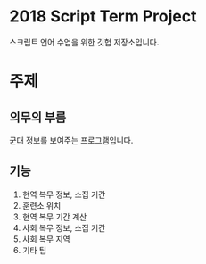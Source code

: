 # 2018 Script Term Project

스크립트 언어 수업을 위한 깃헙 저장소입니다.

# 주제
## 의무의 부름

군대 정보를 보여주는 프로그램입니다.

## 기능 
1. 현역 복무 정보, 소집 기간
2. 훈련소 위치
3. 현역 복무 기간 계산
4. 사회 복무 정보, 소집 기간
5. 사회 복무 지역
6. 기타 팁